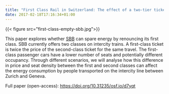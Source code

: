 ```yaml
---
title: "First Class Rail in Switzerland: The effect of a two-tier ticket structure on energy use"
date: 2017-02-18T17:16:34+01:00
---
```


{{< figure src="first-class-empty-sbb.jpg">}}

This paper explores whether [SBB](https://www.sbb.ch/) can spare energy by renouncing its first class. SBB currently offers two classes on intercity trains. A first-class ticket is twice the price of the second-class ticket for the same travel. The first-class passenger cars have a lower number of seats and potentially different occupancy. Through different scenarios, we will analyse how this difference in price and seat density between the first and second classes can affect the energy consumption by people transported on the intercity line between Zurich and Geneva. 

Full paper (open-access): https://doi.org/10.31235/osf.io/d7yqt
 
